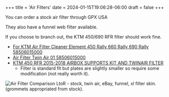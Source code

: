 +++
title = 'Air Filters'
date = 2024-01-15T19:06:28-06:00
draft = false
+++

You can order a stock air filter through GPX USA

They also have a funnel web filter available.

If you choose to branch out, the KTM 450/690 RFR filter should work fine.

- [For KTM Air Filter Cleaner Element 450 Rally 660 Rally 690 Rally 58506015000](https://www.ebay.com/itm/364313662404)
- [Air Filter Twin Air 01 58506015000](https://www.ktmworld.com/oemparts/partsearch/ktm_motorcycle?partsearch=58506015000)
- [KTM 450 RFR 2015-2018 AIRBOX SUPPORTS KIT AND TWINAIR FILTER](https://www.perfect-fairings.com/product/ktm-450-rfr-2015-2018-airbox-supports-kit-and-twinair-filter/)
  - Filter is standard fit but plates are slightly smaller so require some modification (not really worth it).

![Air Filter Comparison](/img/450R_air_filter_compare.jpg)
LtoR - stock, twin air, eBay, funnel, xl filter skin. (grommets appropriated from stock).
